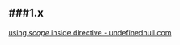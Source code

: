 ###1.x
----


[using *scope* inside directive - undefinednull.com](https://www.undefinednull.com/2014/02/11/mastering-the-scope-of-a-directive-in-angularjs/)
